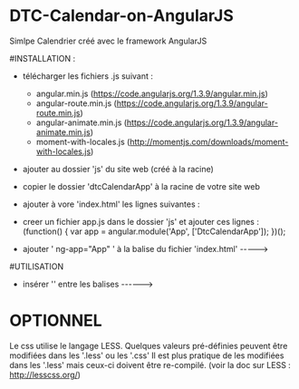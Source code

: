 # DTC-Calendar-on-AngularJS
Simlpe Calendrier créé avec le framework AngularJS

#INSTALLATION :

- télécharger les fichiers .js suivant :
  - angular.min.js (https://code.angularjs.org/1.3.9/angular.min.js)
  - angular-route.min.js (https://code.angularjs.org/1.3.9/angular-route.min.js)
  - angular-animate.min.js (https://code.angularjs.org/1.3.9/angular-animate.min.js)
  - moment-with-locales.js (http://momentjs.com/downloads/moment-with-locales.js)

- ajouter au dossier 'js' du site web (créé à la racine)

- copier le dossier 'dtcCalendarApp' à la racine de votre site web
 
- ajouter à vore 'index.html' les lignes suivantes :
      <script type="text/javascript" src="js/angular.min.js"></script>
      <script type="text/javascript" src="js/angular-route.min.js"></script>
      <script type="text/javascript" src="js/angular-animate.min.js"></script>
      <script type="text/javascript" src="dtcCalendarApp/js/moment-with-locales.js"></script>
      <script type="text/javascript" src="dtcCalendarApp/js/jourFeries.js"></script>
      <script type="text/javascript" src="dtcCalendarApp/js/dtcCalendarApp.js"></script>
      <script type="text/javascript" src="dtcCalendarApp/directives/CalendarDirective.js"></script>
      <script type="text/javascript" src="dtcCalendarApp/controllers/CalendarController.js"></script>
      <script type="text/javascript" src="dtcCalendarApp/services/CalendarService.js"></script>

- creer un fichier app.js dans le dossier 'js' et ajouter ces lignes :
    (function() {
      var app = angular.module('App', ['DtcCalendarApp']);
    })();

- ajouter ' ng-app="App" ' à la balise <html> du fichier 'index.html'  -----> <html ng-app="App">


 #UTILISATION
 
- insérer '<dtc-calendar></dtc-calendar>' entre les balises <body></body> 
------> <body><dtc-calendar></dtc-calendar> </body>

# OPTIONNEL

Le css utilise le langage LESS.
Quelques valeurs pré-définies peuvent être modifiées dans les '.less' ou les '.css'
Il est plus pratique de les modifiées dans les '.less' mais ceux-ci doivent être re-compilé. (voir la doc sur LESS : http://lesscss.org/)
 
